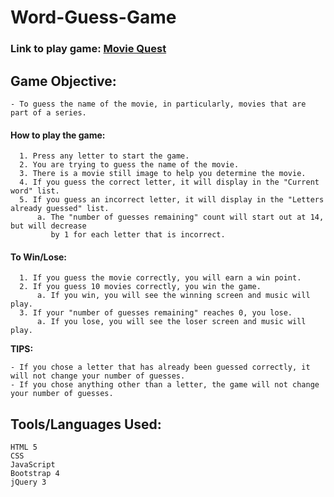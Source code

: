 # Word-Guess-Game
### Link to play game:  [Movie Quest](https://jenharden.github.io/Word-Guess-Game/)

## Game Objective:
```
- To guess the name of the movie, in particularly, movies that are part of a series.
```
#### How to play the game:
```
  1. Press any letter to start the game.
  2. You are trying to guess the name of the movie.
  3. There is a movie still image to help you determine the movie.
  4. If you guess the correct letter, it will display in the "Current word" list.
  5. If you guess an incorrect letter, it will display in the "Letters already guessed" list.
      a. The "number of guesses remaining" count will start out at 14, but will decrease 
         by 1 for each letter that is incorrect.
```
#### To Win/Lose:
```
  1. If you guess the movie correctly, you will earn a win point.
  2. If you guess 10 movies correctly, you win the game.
      a. If you win, you will see the winning screen and music will play.
  3. If your "number of guesses remaining" reaches 0, you lose.
      a. If you lose, you will see the loser screen and music will play.
  ```
  __TIPS:__
  ```
  - If you chose a letter that has already been guessed correctly, it will not change your number of guesses.
  - If you chose anything other than a letter, the game will not change your number of guesses.
  ```
  ## Tools/Languages Used:
  ```
  HTML 5
  CSS
  JavaScript
  Bootstrap 4
  jQuery 3
  ```
